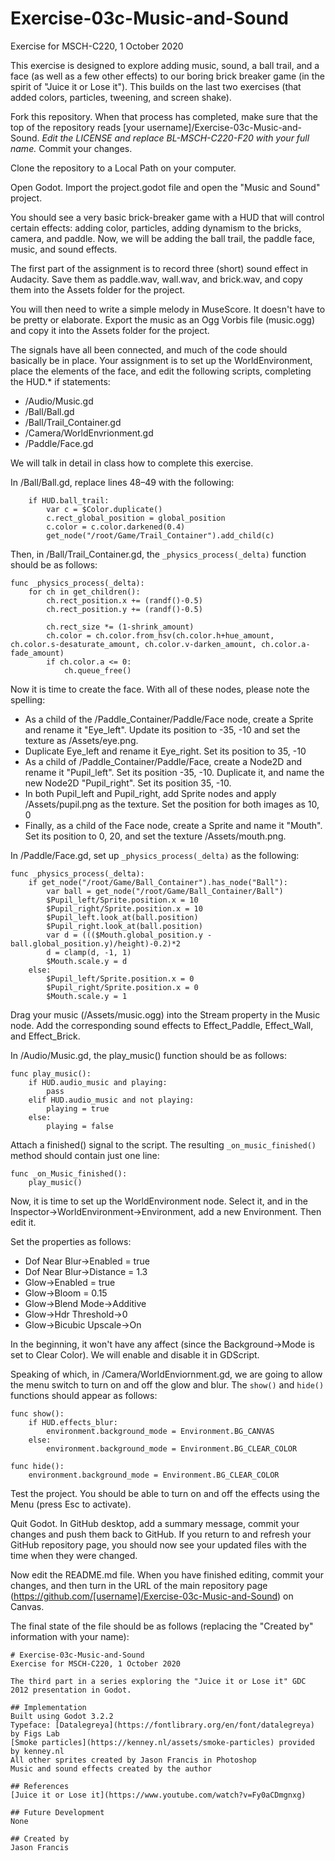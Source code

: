 # Exercise-03c-Music-and-Sound
Exercise for MSCH-C220, 1 October 2020

This exercise is designed to explore adding music, sound, a ball trail, and a face (as well as a few other effects) to our boring brick breaker game (in the spirit of "Juice it or Lose it"). This builds on the last two exercises (that added colors, particles, tweening, and screen shake).

Fork this repository. When that process has completed, make sure that the top of the repository reads [your username]/Exercise-03c-Music-and-Sound. *Edit the LICENSE and replace BL-MSCH-C220-F20 with your full name.* Commit your changes.

Clone the repository to a Local Path on your computer.

Open Godot. Import the project.godot file and open the "Music and Sound" project.

You should see a very basic brick-breaker game with a HUD that will control certain effects: adding color, particles, adding dynamism to the bricks, camera, and paddle. Now, we will be adding the ball trail, the paddle face, music, and sound effects.

The first part of the assignment is to record three (short) sound effect in Audacity. Save them as paddle.wav, wall.wav, and brick.wav, and copy them into the Assets folder for the project.

You will then need to write a simple melody in MuseScore. It doesn't have to be pretty or elaborate. Export the music as an Ogg Vorbis file (music.ogg) and copy it into the Assets folder for the project.

The signals have all been connected, and much of the code should basically be in place. Your assignment is to set up the WorldEnvironment, place the elements of the face, and edit the following scripts, completing the HUD.* if statements:

 * /Audio/Music.gd
 * /Ball/Ball.gd
 * /Ball/Trail_Container.gd
 * /Camera/WorldEnvrionment.gd
 * /Paddle/Face.gd


We will talk in detail in class how to complete this exercise. 


In /Ball/Ball.gd, replace lines 48–49 with the following:
```
	if HUD.ball_trail:
		var c = $Color.duplicate()
		c.rect_global_position = global_position
		c.color = c.color.darkened(0.4)
		get_node("/root/Game/Trail_Container").add_child(c)
```

Then, in /Ball/Trail_Container.gd, the `_physics_process(_delta)` function should be as follows:
```
func _physics_process(_delta):
	for ch in get_children():
		ch.rect_position.x += (randf()-0.5)
		ch.rect_position.y += (randf()-0.5)
		
		ch.rect_size *= (1-shrink_amount)
		ch.color = ch.color.from_hsv(ch.color.h+hue_amount, ch.color.s-desaturate_amount, ch.color.v-darken_amount, ch.color.a-fade_amount)
		if ch.color.a <= 0:
			ch.queue_free()
```

Now it is time to create the face. With all of these nodes, please note the spelling:

 * As a child of the /Paddle_Container/Paddle/Face node, create a Sprite and rename it "Eye_left". Update its position to -35, -10 and set the texture as /Assets/eye.png.
 * Duplicate Eye_left and rename it Eye_right. Set its position to 35, -10
 * As a child of /Paddle_Container/Paddle/Face, create a Node2D and rename it "Pupil_left". Set its position -35, -10. Duplicate it, and name the new Node2D "Pupil_right". Set its position 35, -10.
 * In both Pupil_left and Pupil_right, add Sprite nodes and apply /Assets/pupil.png as the texture. Set the position for both images as 10, 0
 * Finally, as a child of the Face node, create a Sprite and name it "Mouth". Set its position to 0, 20, and set the texture /Assets/mouth.png.

In /Paddle/Face.gd, set up `_physics_process(_delta)` as the following:
```
func _physics_process(_delta):
	if get_node("/root/Game/Ball_Container").has_node("Ball"):
		var ball = get_node("/root/Game/Ball_Container/Ball")
		$Pupil_left/Sprite.position.x = 10
		$Pupil_right/Sprite.position.x = 10
		$Pupil_left.look_at(ball.position)
		$Pupil_right.look_at(ball.position)
		var d = ((($Mouth.global_position.y - ball.global_position.y)/height)-0.2)*2
		d = clamp(d, -1, 1)
		$Mouth.scale.y = d
	else:
		$Pupil_left/Sprite.position.x = 0
		$Pupil_right/Sprite.position.x = 0
		$Mouth.scale.y = 1
```

Drag your music (/Assets/music.ogg) into the Stream property in the Music node. Add the corresponding sound effects to Effect_Paddle, Effect_Wall, and Effect_Brick.

In /Audio/Music.gd, the play_music() function should be as follows:
```
func play_music():
	if HUD.audio_music and playing:
		pass
	elif HUD.audio_music and not playing:
		playing = true
	else:
		playing = false
```
Attach a finished() signal to the script. The resulting `_on_music_finished()` method should contain just one line:
```
func _on_Music_finished():
	play_music()
```

Now, it is time to set up the WorldEnvironment node. Select it, and in the Inspector->WorldEnvironment->Environment, add a new Environment. Then edit it.

Set the properties as follows:

 * Dof Near Blur->Enabled = true
 * Dof Near Blur->Distance = 1.3
 * Glow->Enabled = true
 * Glow->Bloom = 0.15
 * Glow->Blend Mode->Additive
 * Glow->Hdr Threshold->0
 * Glow->Bicubic Upscale->On

In the beginning, it won't have any affect (since the Background->Mode is set to Clear Color). We will enable and disable it in GDScript.

Speaking of which, in /Camera/WorldEnviornment.gd, we are going to allow the menu switch to turn on and off the glow and blur. The `show()` and `hide()` functions should appear as follows:
```
func show():
	if HUD.effects_blur:
		environment.background_mode = Environment.BG_CANVAS
	else:
		environment.background_mode = Environment.BG_CLEAR_COLOR	
```
```
func hide():
	environment.background_mode = Environment.BG_CLEAR_COLOR
```


Test the project. You should be able to turn on and off the effects using the Menu (press Esc to activate).

Quit Godot. In GitHub desktop, add a summary message, commit your changes and push them back to GitHub. If you return to and refresh your GitHub repository page, you should now see your updated files with the time when they were changed.

Now edit the README.md file. When you have finished editing, commit your changes, and then turn in the URL of the main repository page (https://github.com/[username]/Exercise-03c-Music-and-Sound) on Canvas.

The final state of the file should be as follows (replacing the "Created by" information with your name):
```
# Exercise-03c-Music-and-Sound
Exercise for MSCH-C220, 1 October 2020

The third part in a series exploring the "Juice it or Lose it" GDC 2012 presentation in Godot.

## Implementation
Built using Godot 3.2.2
Typeface: [Datalegreya](https://fontlibrary.org/en/font/datalegreya) by Figs Lab
[Smoke particles](https://kenney.nl/assets/smoke-particles) provided by kenney.nl
All other sprites created by Jason Francis in Photoshop
Music and sound effects created by the author

## References
[Juice it or Lose it](https://www.youtube.com/watch?v=Fy0aCDmgnxg)

## Future Development
None

## Created by 
Jason Francis

```
